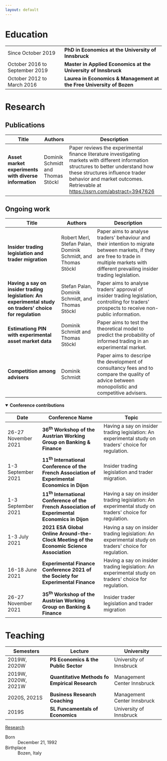```yaml
---
layout: default
---
```


# Education

<meta charset="utf-8">
<table>
<tbody>
  <tr>
    <td>Since October 2019</td>
    <td style="font-weight:bold">PhD in Economics at the University of Innsbruck</td>
  </tr>
    <tr>
    <td>October 2016 to September 2019</td>
    <td style="font-weight:bold">Master in Applied Economics at the University of Innsbruck</td>
  </tr>
    <tr>
    <td>October 2012 to March 2016</td>
    <td style="font-weight:bold">Laurea in Economics & Management at the Free University of Bozen</td>
  </tr>
</tbody>
</table>

# Research

## Publications

<table>
<thead>
  <tr>
    <th>Title</th>
    <th>Authors</th>
    <th>Description</th>
  </tr>
</thead>
<tbody>
  <tr>
    <td style="font-weight:bold">Asset market experiments with diverse information</td>
    <td>Dominik Schmidt and Thomas Stöckl</td>
    <td>Paper reviews the experimental finance literature investigating markets with different information structures to better understand how these structures influence trader behavior and market outcomes. Retrievable at  <a href="https://ssrn.com/abstract=3947626">https://ssrn.com/abstract=3947626</a>  </td>
  </tr>
</tbody>
</table>
  
## Ongoing work

<table>
<thead>
  <tr>
    <th>Title</th>
    <th>Authors</th>
    <th>Description</th>
  </tr>
</thead>
<tbody>
  <tr>
    <td style="font-weight:bold">Insider trading legislation and trader migration</td>
    <td>Robert Merl, Stefan Palan, Dominik Schmidt, and Thomas Stöckl</td>
    <td>Paper aims to analyse traders' behaviour and their intention to migrate between markets, if they are free to trade in multiple markets with different prevailing insider trading legislation.</td>
  </tr>
  <tr>
    <td style="font-weight:bold">Having a say on insider trading legislation: An experimental study on traders' choice for regulation</td>
    <td>Stefan Palan, Dominik Schmidt, and Thomas Stöckl</td>
    <td>Paper aims to analyse traders’ approval of insider trading legislation, controlling for traders’ prospects to receive non-public information.</td>
  </tr>
  <tr>
    <td style="font-weight:bold">Estimationg PIN with experimental asset market data</td>
    <td>Dominik Schmidt and Thomas Stöckl</td>
    <td>Paper aims to test the theoretical model to predict the probability of informed trading in an experimental market.</td>
  </tr>
  <tr>
    <td style="font-weight:bold">Competition among advisers</td>
    <td>Dominik Schmidt</td>
    <td>Paper aims to descripe the development of consultancy fees and to compare the quality of advice between monopolistic and competitive advisers.</td>
  </tr>
</tbody>
</table>


<details open>
  <summary><strong>Conference contributions</strong></summary>
<table>
<thead>
  <tr>
    <th>Date</th>
    <th>Conference Name</th>
    <th>Topic</th>
  </tr>
</thead>
<tbody>
  <tr>
    <td>26-27 November 2021</td>
    <td style="font-weight:bold">36<sup>th</sup> Workshop of the Austrian Working Group on Banking & Finance</td>
    <td>Having a say on insider trading legislation: An experimental study on traders' choice for regulation. </td>
  </tr>
    <tr>
    <td>1-3 September 2021</td>
    <td style="font-weight:bold">11<sup>th</sup> International Conference of the French Association of Experimental Economics in Dijon</td>
    <td>Insider trading legislation and trader migration. </td>
  </tr>
    <tr>
    <td>1-3 September 2021</td>
    <td style="font-weight:bold">11<sup>th</sup> International Conference of the French Association of Experimental Economics in Dijon</td>
    <td>Having a say on insider trading legislation: An experimental study on traders' choice for regulation. </td>
  </tr>
    <tr>
    <td>1-3 July 2021</td>
    <td style="font-weight:bold"> 2021 ESA Global Online Around-the-Clock Meeting of the Economic Science Association</td>
    <td>Having a say on insider trading legislation: An experimental study on traders' choice for regulation. </td>
  </tr>
    <tr>
    <td>16-18 June 2021</td>
    <td style="font-weight:bold"> Experimental Finance Conference 2021 of the Society for Experimental Finance</td>
    <td>Having a say on insider trading legislation: An experimental study on traders' choice for regulation. </td>
  </tr>
    <tr>
    <td>26-27 November 2021</td>
    <td style="font-weight:bold">35<sup>th</sup> Workshop of the Austrian Working Group on Banking & Finance</td>
    <td>Insider trader legislation and trader migration </td>
  </tr>
</tbody>
</table>
</details>

>

# Teaching
<table>
<thead>
  <tr>
    <th>Semesters</th>
    <th>Lecture</th>
    <th>University</th>
  </tr>
</thead>
<tbody>
  <tr>
    <td>2019W, 2020W</td>
    <td style="font-weight:bold"> PS Economics & the Public Sector</td>
    <td>University of Innsbruck </td>
  </tr>
   <tr>
    <td>2019W, 2020W, 2021W</td>
    <td style="font-weight:bold"> Quantitative Methods fo Empirical Research</td>
    <td>Management Center Innsbruck </td>
  </tr>
  <tr>
    <td>2020S, 2021S</td>
    <td style="font-weight:bold"> Business Research Coaching</td>
    <td>Management Center Innsbruck </td>
  </tr>
  <tr>
    <td>2019S</td>
    <td style="font-weight:bold"> SL Funcamentals of Economics</td>
    <td>University of Innsbruck </td>
  </tr>
</tbody>
</table>

[Research](./Research.md)

<dl>
<dt>Born</dt>
<dd>December 21, 1992</dd>
<dt>Birthplace</dt>
<dd>Bozen, Italy</dd>
</dl>

